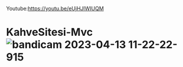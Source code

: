 Youtube:https://youtu.be/eUjHJlWIUQM
# KahveSitesi-Mvc![bandicam 2023-04-13 11-22-22-915](https://user-images.githubusercontent.com/119485615/231699680-1220e7f3-99df-497b-a7c6-0bbe13e1f12c.jpg)
